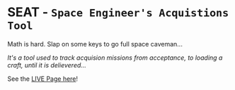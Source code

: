 SEAT - `Space Engineer's Acquistions Tool`
=========
Math is hard. Slap on some keys to go full space caveman...

_It's a tool used to track acquision missions from acceptance, to loading a craft, until it is delievered..._

See the [LIVE Page here](https://actuallyfro.github.io/SEAT/)!